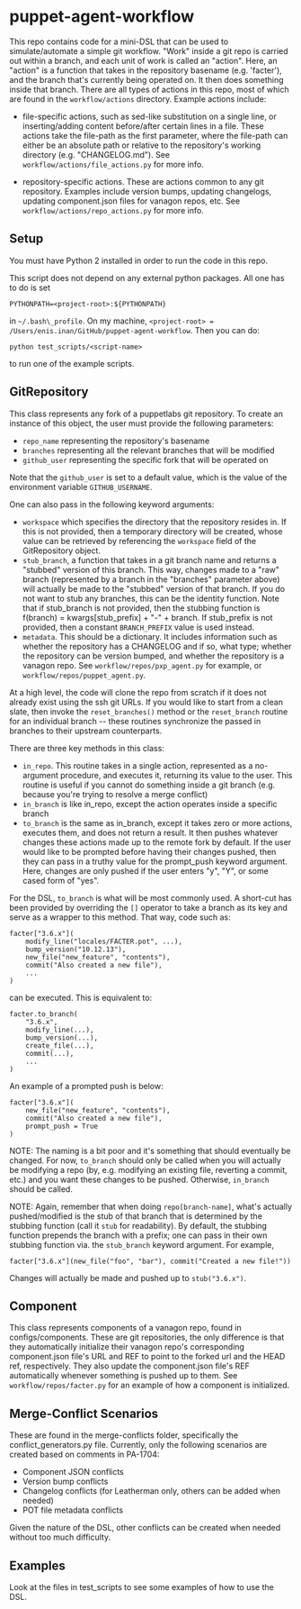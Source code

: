 # puppet-agent-workflow
This repo contains code for a mini-DSL that can be used to simulate/automate a simple git workflow.
"Work" inside a git repo is carried out within a branch, and each unit of work is called an
"action". Here, an "action" is a function that takes in the repository basename (e.g. 'facter'),
and the branch that's currently being operated on. It then does something inside that branch.
There are all types of actions in this repo, most of which are found in the `workflow/actions`
directory. Example actions include:

* file-specific actions, such as sed-like substitution on a single line, or inserting/adding content before/after certain lines in a file. These actions take the file-path as the first parameter, where the file-path can either be an absolute path or relative to the repository's working directory (e.g. "CHANGELOG.md"). See `workflow/actions/file_actions.py` for more info.

* repository-specific actions. These are actions common to any git repository. Examples include version bumps, updating changelogs, updating component.json files for vanagon repos, etc. See `workflow/actions/repo_actions.py` for more info.

## Setup
You must have Python 2 installed in order to run the code in this repo.

This script does not depend on any external python packages. All one has to do is set

`PYTHONPATH=<project-root>:${PYTHONPATH}`

in `~/.bash\_profile`. On my machine, `<project-root> = /Users/enis.inan/GitHub/puppet-agent-workflow`. Then you can do:

`python test_scripts/<script-name>`

to run one of the example scripts.

## GitRepository
This class represents any fork of a puppetlabs git repository. To create an instance of this object, the user must provide the following parameters:
* `repo_name` representing the repository's basename
* `branches` representing all the relevant branches that will be modified
* `github_user` representing the specific fork that will be operated on

Note that the `github_user` is set to a default value, which is the value of the environment variable `GITHUB_USERNAME`.

One can also pass in the following keyword arguments:
* `workspace` which specifies the directory that the repository resides in. If this is not provided, then a temporary directory will be created, whose value can be retrieved by referencing the `workspace` field of the GitRepository object.
* `stub_branch`, a function that takes in a git branch name and returns a "stubbed" version of this branch. This way, changes made to a "raw" branch (represented by a branch in the "branches" parameter above) will actually be made to the "stubbed" version of that branch. If you do not want to stub any branches, this can be the identity function. Note that if stub\_branch is not provided, then the stubbing function is f(branch) = kwargs[stub\_prefix] + "-" + branch. If stub\_prefix is not provided, then a constant `BRANCH_PREFIX` value is used instead.
* `metadata`. This should be a dictionary. It includes information such as whether the repository has a CHANGELOG and if so, what type; whether the repository can be version bumped, and whether the repository is a vanagon repo. See `workflow/repos/pxp_agent.py` for example, or `workflow/repos/puppet_agent.py`.

At a high level, the code will clone the repo from scratch if it does not already exist using the ssh git URLs. If you would like to start from a clean slate, then invoke the `reset_branches()` method or the `reset_branch` routine for an individual branch -- these routines synchronize the passed in branches to their upstream counterparts.

There are three key methods in this class:
* `in_repo`. This routine takes in a single action, represented as a no-argument procedure, and executes it, returning its value to the user. This routine is useful if you cannot do something inside a git branch (e.g. because you're trying to resolve a merge conflict)
* `in_branch` is like in\_repo, except the action operates inside a specific branch
* `to_branch` is the same as in\_branch, except it takes zero or more actions, executes them, and does not return a result. It then pushes whatever changes these actions made up to the remote fork by default. If the user would like to be prompted before having their changes pushed, then they can pass in a truthy value for the prompt\_push keyword argument. Here, changes are only pushed if the user enters "y", "Y", or some cased form of "yes".

For the DSL, `to_branch` is what will be most commonly used. A short-cut has been provided by overriding the `[]` operator to take a branch as its key and serve as a wrapper to this method. That way, code such as:

```
facter["3.6.x"](
    modify_line("locales/FACTER.pot", ...),
    bump_version("10.12.13"),
    new_file("new_feature", "contents"),
    commit("Also created a new file"),
    ...
)
```

can be executed. This is equivalent to:

```
facter.to_branch(
    "3.6.x",
    modify_line(...),
    bump_version(...),
    create_file(...),
    commit(...),
    ...
)
```

An example of a prompted push is below:

```
facter["3.6.x"](
    new_file("new_feature", "contents"),
    commit("Also created a new file"),
    prompt_push = True
)
```

NOTE: The naming is a bit poor and it's something that should eventually be changed. For now, `to_branch` should only be called when you will actually be modifying a repo (by, e.g. modifying an existing file, reverting a commit, etc.) and you want these changes to be pushed. Otherwise, `in_branch` should be called.

NOTE: Again, remember that when doing `repo[branch-name]`, what's actually pushed/modified is the stub of that branch that is determined by the stubbing function (call it `stub` for readability). By default, the stubbing function prepends the branch with a prefix; one can pass in their own stubbing function via. the `stub_branch` keyword argument. For example, 

`facter["3.6.x"](new_file("foo", "bar"), commit("Created a new file!"))`

Changes will actually be made and pushed up to `stub("3.6.x")`.

## Component
This class represents components of a vanagon repo, found in configs/components. These are git repositories, the only difference is that they automatically initialize their vanagon repo's corresponding component.json file's URL and REF to point to the forked url and the HEAD ref, respectively. They also update the component.json file's REF automatically whenever something is pushed up to them. See `workflow/repos/facter.py` for an example of how a component is initialized.

## Merge-Conflict Scenarios
These are found in the merge-conflicts folder, specifically the conflict\_generators.py file. Currently, only the following scenarios are created based on comments in PA-1704:
* Component JSON conflicts
* Version bump conflicts
* Changelog conflicts (for Leatherman only, others can be added when needed)
* POT file metadata conflicts

Given the nature of the DSL, other conflicts can be created when needed without too much difficulty.

## Examples
Look at the files in test\_scripts to see some examples of how to use the DSL.
